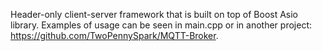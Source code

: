 Header-only client-server framework that is built on top of Boost Asio library. Examples of usage can be seen in main.cpp or in another project: https://github.com/TwoPennySpark/MQTT-Broker.
